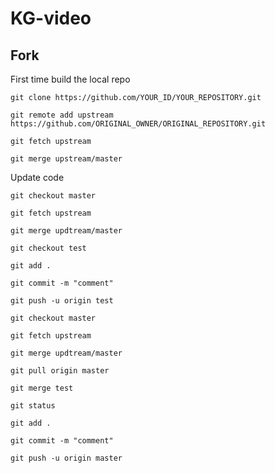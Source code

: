 # KG-video

## Fork

First time build the local repo

```
git clone https://github.com/YOUR_ID/YOUR_REPOSITORY.git
```

```
git remote add upstream https://github.com/ORIGINAL_OWNER/ORIGINAL_REPOSITORY.git
```

```
git fetch upstream
```

```
git merge upstream/master
```

Update code

```
git checkout master
```

```
git fetch upstream
```

```
git merge updtream/master
```

```
git checkout test
```

```
git add .
```

```
git commit -m "comment"
```

```
git push -u origin test
```

```
git checkout master
```

```
git fetch upstream
```

```
git merge updtream/master
```

```
git pull origin master
```

```
git merge test
```

```
git status
```

```
git add .
```

```
git commit -m "comment"
```

```
git push -u origin master
```
